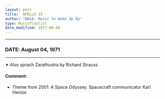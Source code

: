 ```yaml
---
layout: post
title:  APOLLO 15
author: "NASA: Music to Wake Up By"
type: MusicPlaylist
date_modified: 1971-08-04
---
```


----
### DATE: August 04, 1971
----
✦ Also sprach Zarathustra by Richard Strauss

#### Comment:
* Theme from 2001: A Space Odyssey. Spacecraft communicator Karl Henize
